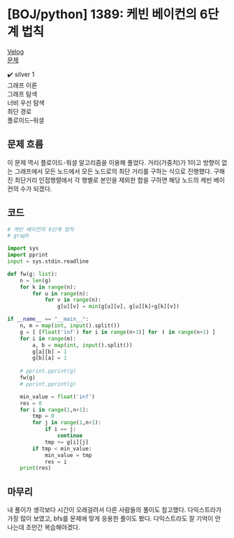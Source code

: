 # [BOJ/python] 1389: 케빈 베이컨의 6단계 법칙
[Velog](https://velog.io/@semoon/BOJpython-1389-%EC%BC%80%EB%B9%88-%EB%B2%A0%EC%9D%B4%EC%BB%A8%EC%9D%98-6%EB%8B%A8%EA%B3%84-%EB%B2%95%EC%B9%99)<br>
[문제](https://www.acmicpc.net/problem/1389)

✔️ silver 1<br>
그래프 이론<br>
그래프 탐색<br>
너비 우선 탐색<br>
최단 경로<br>
플로이드–워셜

## 문제 흐름
이 문제 역시 플로이드-워셜 알고리즘을 이용해 풀었다.
거리(가중치)가 1이고 방향이 없는 그래프에서 모든 노드에서 모든 노드로의 최단 거리를 구하는 식으로 진행했다.
구해진 최단거리 인접행렬에서 각 행별로 본인을 제외한 합을 구하면 해당 노드의 케빈 베이컨의 수가 되겠다.

## 코드
```python
# 케빈 베이컨의 6단계 법칙
# graph

import sys
import pprint
input = sys.stdin.readline

def fw(g: list):
    n = len(g)
    for k in range(n):
        for u in range(n):
            for v in range(n):
                g[u][v] = min(g[u][v], g[u][k]+g[k][v])

if __name__ == "__main__":
    n, m = map(int, input().split())
    g = [ [float('inf') for i in range(n+1)] for ㅓ in range(n+1) ]
    for i in range(m):
        a, b = map(int, input().split())
        g[a][b] = 1
        g[b][a] = 1
    
    # pprint.pprint(g)
    fw(g)
    # pprint.pprint(g)

    min_value = float('inf')
    res = 0
    for i in range(1,n+1):
        tmp = 0
        for j in range(1,n+1):
            if i == j:
                continue
            tmp += g[i][j]
        if tmp < min_value:
            min_value = tmp
            res = i
    print(res)
```
## 마무리
내 풀이가 생각보다 시간이 오래걸려서 다른 사람들의 풀이도 참고했다.
다익스트라가 가장 많이 보였고, bfs를 문제에 맞게 응용한 풀이도 봤다.
다익스트라도 잘 기억이 안 나는데 조만간 복습해야겠다.
